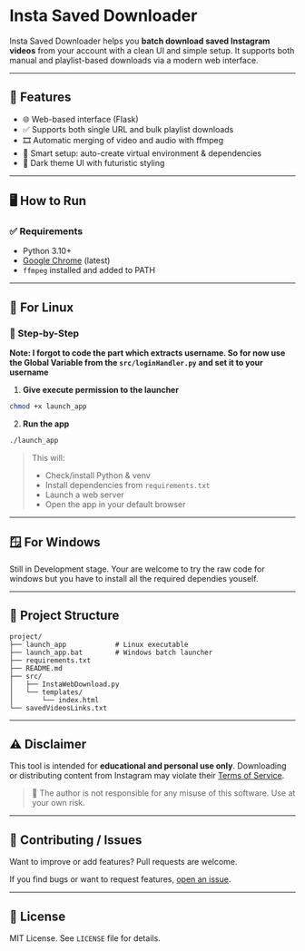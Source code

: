 # Insta Saved Downloader

Insta Saved Downloader helps you **batch download saved Instagram videos** from your account with a clean UI and simple setup. It supports both manual and playlist-based downloads via a modern web interface.

---

## 🚀 Features

- 🌐 Web-based interface (Flask)
- ✅ Supports both single URL and bulk playlist downloads
- 🎞️ Automatic merging of video and audio with ffmpeg
- 🧪 Smart setup: auto-create virtual environment & dependencies
- 🎨 Dark theme UI with futuristic styling

---

## 🖥️ How to Run

### ✅ Requirements

- Python 3.10+
- [Google Chrome](https://www.google.com/chrome/) (latest)
- `ffmpeg` installed and added to PATH

---

## 🐧 For Linux

### 🔧 Step-by-Step

**Note: I forgot to code the part which extracts username. So for now use the Global Variable from the `src/loginHandler.py` and set it to your username**

1. **Give execute permission to the launcher**

```bash
chmod +x launch_app
```

2. **Run the app**

```bash
./launch_app
```

> This will:
> - Check/install Python & venv
> - Install dependencies from `requirements.txt`
> - Launch a web server
> - Open the app in your default browser

---

## 🪟 For Windows

Still in Development stage. Your are welcome to try the raw code for windows but you have to install all the required dependies youself.

---

## 📁 Project Structure

```
project/
├── launch_app            # Linux executable
├── launch_app.bat        # Windows batch launcher
├── requirements.txt
├── README.md
├── src/
│   ├── InstaWebDownload.py
│   └── templates/
│       └── index.html
└── savedVideosLinks.txt
```

---

## ⚠️ Disclaimer

This tool is intended for **educational and personal use only**. Downloading or distributing content from Instagram may violate their [Terms of Service](https://help.instagram.com/581066165581870).

> 🛑 The author is not responsible for any misuse of this software. Use at your own risk.

---

## 💬 Contributing / Issues

Want to improve or add features? Pull requests are welcome.

If you find bugs or want to request features, [open an issue](https://github.com/your-repo/issues).

---

## 📜 License

MIT License. See `LICENSE` file for details.
